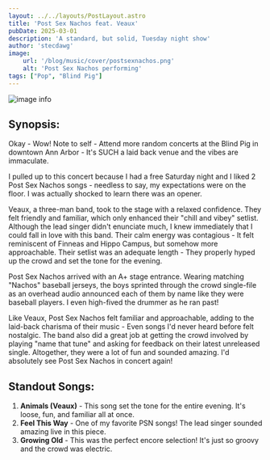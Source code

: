 ```yaml
---
layout: ../../layouts/PostLayout.astro
title: 'Post Sex Nachos feat. Veaux'
pubDate: 2025-03-01
description: 'A standard, but solid, Tuesday night show'
author: 'stecdawg'
image:
    url: '/blog/music/cover/postsexnachos.png'
    alt: 'Post Sex Nachos performing'
tags: ["Pop", "Blind Pig"]
---
```

![image info](/blog/music/cover/postsexnachos.png)

## Synopsis:

Okay - Wow! Note to self - Attend more random concerts at the Blind Pig in downtown Ann Arbor - It's SUCH a laid back venue and the vibes are immaculate. 

I pulled up to this concert because I had a free Saturday night and I liked 2 Post Sex Nachos songs - needless to say, my expectations were on the floor. I was actually shocked to learn there was an opener. 

Veaux, a three-man band, took to the stage with a relaxed confidence. They felt friendly and familiar, which only enhanced their "chill and vibey" setlist. Although the lead singer didn't enunciate much, I knew immediately that I could fall in love with this band. Their calm energy was contagious - It felt reminiscent of Finneas and Hippo Campus, but somehow more approachable. Their setlist was an adequate length - They properly hyped up the crowd and set the tone for the evening. 

Post Sex Nachos arrived with an A+ stage entrance. Wearing matching "Nachos" baseball jerseys, the boys sprinted through the crowd single-file as an overhead audio announced each of them by name like they were baseball players. I even high-fived the drummer as he ran past!

Like Veaux, Post Sex Nachos felt familiar and approachable, adding to the laid-back charisma of their music - Even songs I'd never heard before felt nostalgic. The band also did a great job at getting the crowd involved by playing "name that tune" and asking for feedback on their latest unreleased single. Altogether, they were a lot of fun and sounded amazing. I'd absolutely see Post Sex Nachos in concert again!

## Standout Songs:
1. **Animals (Veaux)** - This song set the tone for the entire evening. It's loose, fun, and familiar all at once.
2. **Feel This Way** - One of my favorite PSN songs! The lead singer sounded amazing live in this piece.
3. **Growing Old** - This was the perfect encore selection! It's just so groovy and the crowd was electric.
